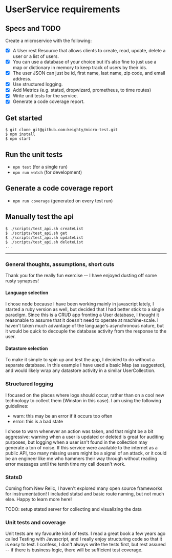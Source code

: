 # UserService requirements

## Specs and TODO

Create a microservice with the following:
* [X] A User rest Resource that allows clients to create, read, update, delete a user or a list of users.
* [X] You can use a database of your choice but it’s also fine to just use a map or dictionary in memory to keep track of users by their ids.
* [X] The user JSON can just be id, first name, last name, zip code, and email address.
* [X] Use structured logging.
* [X] Add Metrics (e.g. statsd, dropwizard, prometheus, to time routes)
* [X] Write unit tests for the service.
* [X] Generate a code coverage report.

## Get started

```
$ git clone git@github.com:keighty/micro-test.git
$ npm install
$ npm start
```

## Run the unit tests

* `npm test` (for a single run)
* `npm run watch` (for development)

## Generate a code coverage report

* `npm run coverage` (generated on every test run)

## Manually test the api

```
$ ./scripts/test_api.sh createList
$ ./scripts/test_api.sh get
$ ./scripts/test_api.sh updateList
$ ./scripts/test_api.sh deleteList
...
```

-----------------------------

### General thoughts, assumptions, short cuts

Thank you for the really fun exercise -- I have enjoyed dusting off some rusty synapses! 

#### Language selection
I chose node because I have been working mainly in javascript lately, I started a ruby version as well, but decided that I had better stick to a single paradigm. Since this is a CRUD app fronting a User database, I thought it reasonable to assume that it doesn't need to operate at machine-scale. I haven't taken much advantage of the language's asynchronous nature, but it would be quick to decouple the database activity from the response to the user.

#### Datastore selection
To make it simple to spin up and test the app, I decided to do without a separate database. In this example I have used a basic Map (as suggested), and would likely wrap any datastore activity in a similar UserCollection.

### Structured logging
I focused on the places where logs should occur, rather than on a cool new technology to collect them (Winston in this case). I am using the following guidelines:

* warn: this may be an error if it occurs too often
* error: this is a bad state

I chose to warn whenever an action was taken, and that might be a bit aggressive: warning when a user is updated or deleted is great for auditing purposes, but logging when a user isn't found in the collection may generate a ton of noise. If this service were available to the internet as a public API, too many missing users might be a signal of an attack, or it could be an engineer like me who hammers their way through without reading error messages until the tenth time my call doesn't work.

### StatsD
Coming from New Relic, I haven't explored many open source frameworks for instrumentation! I included statsd and basic route naming, but not much else. Happy to learn more here!

TODO: setup statsd server for collecting and visualizing the data

### Unit tests and coverage
Unit tests are my favourite kind of tests. I read a great book a few years ago called Testing with Javascript, and I really enjoy structuring code so that it is easy to test. I confess, I don't always write the tests first, but rest assured -- if there is business logic, there will be sufficient test coverage.
